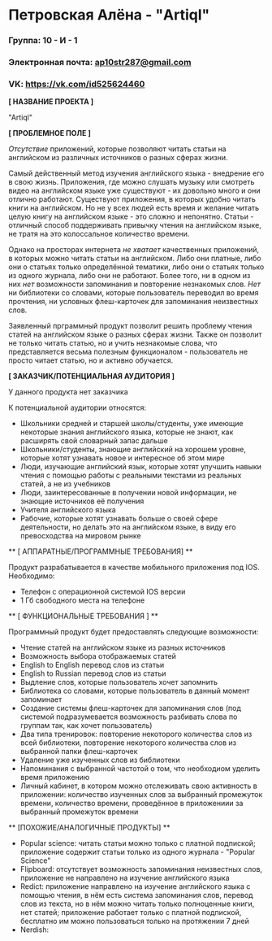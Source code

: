# Петровская Алёна - "Artiql"
### Группа: 10 - И - 1
### Электронная почта: ap10str287@gmail.com
### VK: https://vk.com/id525624460

**[ НАЗВАНИЕ ПРОЕКТА ]**

"Artiql"

**[ ПРОБЛЕМНОЕ ПОЛЕ ]**

*Отсутствие* приложений, которые позволяют читать статьи на английском из различных источников о разных сферах жизни.

Самый действенный метод изучения английского языка - внедрение его в свою жизнь. Приложения, где можно слушать музыку или смотреть видео на английском языке уже существуют - их довольно много и они отлично работают. Существуют приложения, в которых удобно читать книги на английском. Но не у всех людей есть время и желание читать целую книгу на английском языке - это сложно и непонятно. Статьи - отличный способ поддерживать привычку чтения на английском языке, не тратя на это колоссальное количество времени. 

Однако на просторах интернета *не хватает* качественных приложений, в которых можно читать статьи на английском. Либо они платные, либо они о статьях только определённой тематики, либо они о статьях только из одного журнала, либо они не работают. Более того, ни в одном из них *нет* возможности запоминания и повторение незнакомых слов. *Нет* ни библиотеки со словами, которые пользователь переводил во время прочтения, ни условных флеш-карточек для запоминания неизвестных слов.

Заявленный прграммный продукт позволит решить проблему чтения статей на английском языке о разных сферах жизни. Также он позволит не только читать статью, но и учить незнакомые слова, что представляется весьма полезным функционалом - пользователь не просто читает статью, но и активно обучается.

**[ ЗАКАЗЧИК/ПОТЕНЦИАЛЬНАЯ АУДИТОРИЯ ]**

У данного продукта нет заказчика

К потенциальной аудитории относятся:

* Школьники средней и старшей школы/студенты, уже имеющие некоторые знания английского языка, которые не знают, как расширять свой словарный запас дальше
* Школьники/студенты, знающие английский на хорошем уровне, которые хотят узнавать новое и интересное об этом мире
* Люди, изучающие английский язык, которые хотят улучшить навыки чтения с помощью работы с реальными текстами из реальных статей, а не из учебников
* Люди, заинтересованные в получении новой информации, не знающие источников её получения
* Учителя английского языка
* Рабочие, которые хотят узнавать больше о своей сфере деятельности, но делать это на английском языке, в виду его превосходства на мировом рынке

** [ АППАРАТНЫЕ/ПРОГРАММНЫЕ ТРЕБОВАНИЯ] **

Продукт разрабатывается в качестве мобильного приложения под IOS. Необходимо:

* Телефон с операционной системой IOS версии 
* 1 Гб свободного места на телефоне

** [ ФУНКЦИОНАЛЬНЫЕ ТРЕБОВАНИЯ ] **

Программный продукт будет предоставлять следующие возможности:

* Чтение статей на английском языке из разных источников
* Возможность выбора отображаемых статей
* English to English перевод слов из статьи
* English to Russian перевод слов из статьи
* Выдление слов, которые пользователь хочет запомнить
* Библиотека со словами, которые пользователь в данный момент запоминает
* Создание системы флеш-карточек для запоминания слов (под системой подразумевается возможность разбивать слова по группам так, как хочет пользователь)
* Два типа тренировок: повторение некоторого количества слов из всей библиотеки, повторение некоторого количества слов из выбранной папки флеш-карточек
* Удаление уже изученных слов из библиотеки
* Напоминания с выбранной частотой о том, что необходиом уделить время приложению
* Личный кабинет, в котором можно отслеживать свою активность в приложении: количество изученных слов за выбранный промежуток времени, количество времени, проведённое в приложениии за выбранный промежуток времени

** [ПОХОЖИЕ/АНАЛОГИЧНЫЕ ПРОДУКТЫ] **

* Popular science: читать статьи можно только с платной подпиской; приложение содержит статьи только из одного журнала - "Popular Science"
* Flipboard: отсутствует возможность запоминания неизвестных слов, приложение не направлено на изучение английского языка
* Redict: приложение направлено на изучение английского языка с помощью чтения, в нём есть система запоминания слов, перевод слов из текста, но в нём можно читать только полноценные книги, нет статей; приложение работает только с платной подпиской, бесплатно им можно пользоваться только на протяжении 7 дней
* Nerdish: 
